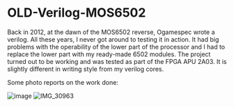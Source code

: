 # OLD-Verilog-MOS6502

Back in 2012, at the dawn of the MOS6502 reverse, Ogamespec wrote a verilog. 
All these years, I never got around to testing it in action. 
It had big problems with the operability of the lower part of the processor 
and I had to replace the lower part with my ready-made 6502 modules. 
The project turned out to be working and was tested as part of the FPGA APU 2A03. 
It is slightly different in writing style from my verilog cores.

Some photo reports on the work done:

![image](https://github.com/user-attachments/assets/7d8b19c5-91b6-4fb8-af40-f35f4ac4b291)
![IMG_30963](https://github.com/user-attachments/assets/37a40b51-d8f1-4a10-b315-344833791017)
